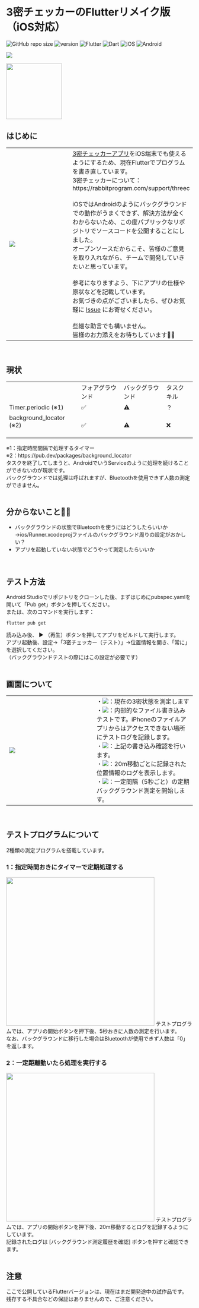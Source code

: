 # 3密チェッカーのFlutterリメイク版（iOS対応）
![GitHub repo size](https://img.shields.io/github/repo-size/RabbitProgram/3cs-checker-flutter)
![version](https://img.shields.io/badge/last%20update-v0.1.0-red)
![Flutter](https://img.shields.io/badge/Flutter-02569B.svg?logo=flutter&logoColor=white)
![Dart](https://img.shields.io/badge/Dart-0175C2.svg?logo=dart&logoColor=white)
![iOS](https://img.shields.io/badge/iOS-000000?logo=apple&logoColor=white)
![Android](https://img.shields.io/badge/Android-3DDC84?logo=android&logoColor=white)

<a href="https://rabbitprogram.com/rabbitprogram/donate"><img src="https://img.shields.io/badge/buy me a coffee-ffdd00.svg?logo=buy me a coffee&logoColor=white&style=for-the-badge&label=DONATE"></a>

<img width="150" src="https://user-images.githubusercontent.com/74450836/142760124-ba93ba62-e1fa-4497-80e3-4070f201f24d.png">
<br/>


## はじめに
<table>
    <tr>
        <td width="220">
            <img
                src="https://user-images.githubusercontent.com/74450836/142760145-aa5a2eb9-2e80-47f2-bfef-d0659027cc1a.PNG">
        </td>
        <td>
<a href="https://www.amazon.co.jp/gp/product/B08P7L9Y6L">3密チェッカーアプリ</a>をiOS端末でも使えるようにするため、現在Flutterでプログラムを書き直しています。<br />
3密チェッカーについて：https://rabbitprogram.com/support/threec<br />
<br />
iOSではAndroidのようにバックグラウンドでの動作がうまくできず、解決方法が全くわからないため、この度パブリックなリポジトリでソースコードを公開することにしました。<br />
オープンソースだからこそ、皆様のご意見を取り入れながら、チームで開発していきたいと思っています。<br />
<br />
参考になりますよう、下にアプリの仕様や原状などを記載しています。<br />
お気づきの点がございましたら、ぜひお気軽に <a href="https://github.com/RabbitProgram/3cs-checker-flutter/issues">Issue</a> にお寄せください。<br />
<br />
些細な助言でも構いません。<br />
皆様のお力添えをお待ちしています🙇‍♂️
        </td>
    </tr>
</table>
<br />


## 現状
<table>
    <tr>
        <td></td>
        <td>フォアグラウンド</td>
        <td>バックグラウンド</td>
        <td>タスクキル</td>
    </tr>
    <tr>
        <td>Timer.periodic (※1)<br /></td>
        <td>✅</td>
        <td>⚠️</td>
        <td>？</td>
    </tr>
    <tr>
        <td>background_locator (※2)<br /><br /></td>
        <td>✅</td>
        <td>⚠️</td>
        <td>❌</td>
    </tr>
</table>
※1：指定時間間隔で処理するタイマー<br/>
※2：https://pub.dev/packages/background_locator<br/>
タスクを終了してしまうと、AndroidでいうServiceのように処理を続けることができないのが現状です。<br/>
バックグラウンドでは処理は呼ばれますが、Bluetoothを使用できず人数の測定ができません。<br/>
<br/>


## 分からないこと🤷‍♂️
- バックグラウンドの状態でBluetoothを使うにはどうしたらいいか<br/>
→ios/Runner.xcodeprojファイルのバックグラウンド周りの設定がおかしい？
- アプリを起動していない状態でどうやって測定したらいいか<br/>
<br/>


## テスト方法
Android Studioでリポジトリをクローンした後、まずはじめにpubspec.yamlを開いて「Pub get」ボタンを押してください。<br/>
または、次のコマンドを実行します：<br/>
```shell
flutter pub get
```

読み込み後、 ▶️ （再生）ボタンを押してアプリをビルドして実行します。<br/>
アプリ起動後、設定→「3密チェッカー（テスト）」→位置情報を開き、「常に」を選択してください。<br/>
（バックグラウンドテストの際にはこの設定が必要です）<br/>
<br/>


## 画面について
<table>
  <tr>
    <td width="220">
      <img src="https://user-images.githubusercontent.com/74450836/142760405-0f61e651-db3c-4ff1-a5fa-1e7011f24dc0.PNG">
    </td>
  <td>
・<img src="https://img.shields.io/badge/今すぐ測定-orange">：現在の3密状態を測定します<br/>
・<img src="https://img.shields.io/badge/サンプルログ書き込み-brightgreen">：内部的なファイル書き込みテストです。iPhoneのファイルアプリからはアクセスできない場所にテストログを記録します。<br/>
・<img src="https://img.shields.io/badge/サンプルログ読み込み-brightgreen">：上記の書き込み確認を行います。<br/>
・<img src="https://img.shields.io/badge/バックグラウンド測定履歴を確認-brightgreen">：20m移動ごとに記録された位置情報のログを表示します。<br/>
・<img src="https://img.shields.io/badge/開始-blue">：一定間隔（5秒ごと）の定期バックグラウンド測定を開始します。<br/>
    </td>
  </tr>
</table>
<br/>


## テストプログラムについて
2種類の測定プログラムを搭載しています。<br/>

### 1：指定時間おきにタイマーで定期処理する
<img width="400" src="https://user-images.githubusercontent.com/74450836/142761028-7ee34b6a-2c7c-406f-898d-8557b8491a12.png">
テストプログラムでは、アプリの開始ボタンを押下後、5秒おきに人数の測定を行います。<br/>
なお、バックグラウンドに移行した場合はBluetoothが使用できず人数は「0」を返します。<br/>

### 2：一定距離動いたら処理を実行する
<img width="400" src="https://user-images.githubusercontent.com/74450836/142761050-438ad35e-c161-4c8e-84de-8ccf609f720f.png">
テストプログラムでは、アプリの開始ボタンを押下後、20m移動するとログを記録するようにしています。<br/>
記録されたログは [バックグラウンド測定履歴を確認] ボタンを押すと確認できます。<br/>
<br />


## 注意
ここで公開しているFlutterバージョンは、現在はまだ開発途中の試作品です。<br />
残存する不具合などの保証はありませんので、ご注意ください。<br />


